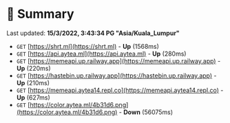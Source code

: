 # 📖 Summary
Last updated: **15/3/2022, 3:43:34 PG "Asia/Kuala_Lumpur"**

- `GET` [https://shrt.ml](https://shrt.ml) - **Up** (1568ms)
- `GET` [https://api.aytea.ml](https://api.aytea.ml) - **Up** (280ms)
- `GET` [https://memeapi.up.railway.app](https://memeapi.up.railway.app) - **Up** (220ms)
- `GET` [https://hastebin.up.railway.app](https://hastebin.up.railway.app) - **Up** (210ms)
- `GET` [https://memeapi.aytea14.repl.co](https://memeapi.aytea14.repl.co) - **Up** (627ms)
- `GET` [https://color.aytea.ml/4b31d6.png](https://color.aytea.ml/4b31d6.png) - **Down** (56075ms)
